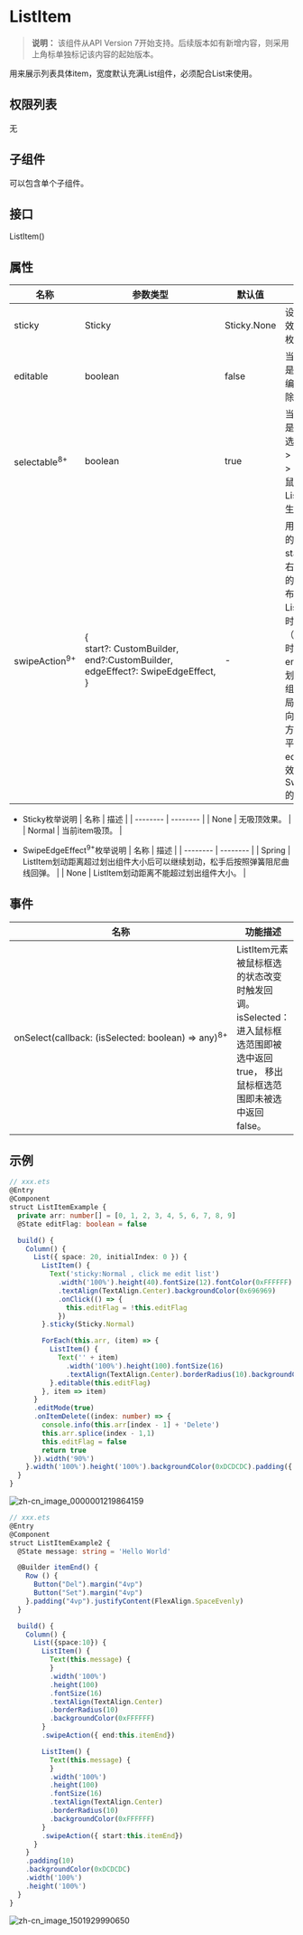 # ListItem

>  **说明：**
> 该组件从API Version 7开始支持。后续版本如有新增内容，则采用上角标单独标记该内容的起始版本。


用来展示列表具体item，宽度默认充满List组件，必须配合List来使用。


## 权限列表

无


## 子组件

可以包含单个子组件。


## 接口

ListItem()


## 属性

| 名称 | 参数类型 | 默认值 | 描述 |
| -------- | -------- | -------- | -------- |
| sticky | Sticky | Sticky.None | 设置ListItem吸顶效果，参见Sticky枚举描述。 |
| editable | boolean | false | 当前ListItem元素是否可编辑，进入编辑模式后可删除。 |
| selectable<sup>8+</sup> | boolean | true | 当前ListItem元素是否可以被鼠标框选。<br/>>&nbsp;&nbsp;**说明：**<br/>>&nbsp;外层List容器的鼠标框选开启时，ListItem的框选才生效。 |
| swipeAction<sup>9+</sup> | {<br/>start?:&nbsp;CustomBuilder,<br/>end?:CustomBuilder,<br/>edgeEffect?:&nbsp;SwipeEdgeEffect,<br/>} | - | 用于设置ListItem的划出组件。<br/>start:&nbsp;ListItem向右划动时item左边的组件（List垂直布局时）或ListItem向下划动时item上方的组件（List水平布局时）。<br/>end:&nbsp;ListItem向左划动时item右边的组件（List垂直布局时）或ListItem向上划动时item下方的组件（List水平布局时）。<br/>edgeEffect:&nbsp;滑动效果，参见SwipeEdgeEffect的枚举说明。<br/> |

- Sticky枚举说明
  | 名称 | 描述 | 
  | -------- | -------- |
  | None | 无吸顶效果。 | 
  | Normal | 当前item吸顶。 | 

- SwipeEdgeEffect<sup>9+</sup>枚举说明
  | 名称 | 描述 |
  | -------- | -------- |
  | Spring | ListItem划动距离超过划出组件大小后可以继续划动，松手后按照弹簧阻尼曲线回弹。 |
  | None | ListItem划动距离不能超过划出组件大小。 |

## 事件

| 名称 | 功能描述 |
| -------- | -------- |
| onSelect(callback:&nbsp;(isSelected:&nbsp;boolean)&nbsp;=&gt;&nbsp;any)<sup>8+</sup> | ListItem元素被鼠标框选的状态改变时触发回调。<br/>isSelected：进入鼠标框选范围即被选中返回true，&nbsp;移出鼠标框选范围即未被选中返回false。 |


## 示例

```ts
// xxx.ets
@Entry
@Component
struct ListItemExample {
  private arr: number[] = [0, 1, 2, 3, 4, 5, 6, 7, 8, 9]
  @State editFlag: boolean = false

  build() {
    Column() {
      List({ space: 20, initialIndex: 0 }) {
        ListItem() {
          Text('sticky:Normal , click me edit list')
            .width('100%').height(40).fontSize(12).fontColor(0xFFFFFF)
            .textAlign(TextAlign.Center).backgroundColor(0x696969)
            .onClick(() => {
              this.editFlag = !this.editFlag
            })
        }.sticky(Sticky.Normal)

        ForEach(this.arr, (item) => {
          ListItem() {
            Text('' + item)
              .width('100%').height(100).fontSize(16)
              .textAlign(TextAlign.Center).borderRadius(10).backgroundColor(0xFFFFFF)
          }.editable(this.editFlag)
        }, item => item)
      }
      .editMode(true)
      .onItemDelete((index: number) => {
        console.info(this.arr[index - 1] + 'Delete')
        this.arr.splice(index - 1,1)
        this.editFlag = false
        return true
      }).width('90%')
    }.width('100%').height('100%').backgroundColor(0xDCDCDC).padding({ top: 5 })
  }
}
```

![zh-cn_image_0000001219864159](figures/zh-cn_image_0000001219864159.gif)

```ts
// xxx.ets
@Entry
@Component
struct ListItemExample2 {
  @State message: string = 'Hello World'

  @Builder itemEnd() {
    Row () {
      Button("Del").margin("4vp")
      Button("Set").margin("4vp")
    }.padding("4vp").justifyContent(FlexAlign.SpaceEvenly)
  }

  build() {
    Column() {
      List({space:10}) {
        ListItem() {
          Text(this.message) {
          }
          .width('100%')
          .height(100)
          .fontSize(16)
          .textAlign(TextAlign.Center)
          .borderRadius(10)
          .backgroundColor(0xFFFFFF)
        }
        .swipeAction({ end:this.itemEnd})

        ListItem() {
          Text(this.message) {
          }
          .width('100%')
          .height(100)
          .fontSize(16)
          .textAlign(TextAlign.Center)
          .borderRadius(10)
          .backgroundColor(0xFFFFFF)
        }
        .swipeAction({ start:this.itemEnd})
      }
    }
    .padding(10)
    .backgroundColor(0xDCDCDC)
    .width('100%')
    .height('100%')
  }
}
```
![zh-cn_image_1501929990650](figures/zh-cn_image_1501929990650.jpg)
